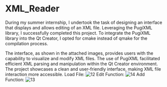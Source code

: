 # XML_Reader
During my summer internship, I undertook the task of designing an interface that displays and allows editing of an XML file. Leveraging the PugiXML library, I successfully completed this project. To integrate the PugiXML library into the Qt Creator, I opted for cmake instead of qmake for the compilation process.

The interface, as shown in the attached images, provides users with the capability to visualize and modify XML files. The use of PugiXML facilitated efficient XML parsing and manipulation within the Qt Creator environment. The project showcases a clean and user-friendly interface, making XML file interaction more accessible.
Load File: 
![12](https://github.com/gfbpae/XML_Reader/assets/94529874/10a2ee7f-a5e0-491d-889f-3b677ab38426)
Edit Function:
![14](https://github.com/gfbpae/XML_Reader/assets/94529874/2015d5b1-4838-4419-b911-29724ba58715)
Add Function:
![13](https://github.com/gfbpae/XML_Reader/assets/94529874/2b8a0603-ef99-47a4-b9bf-f87357c35bd5)

